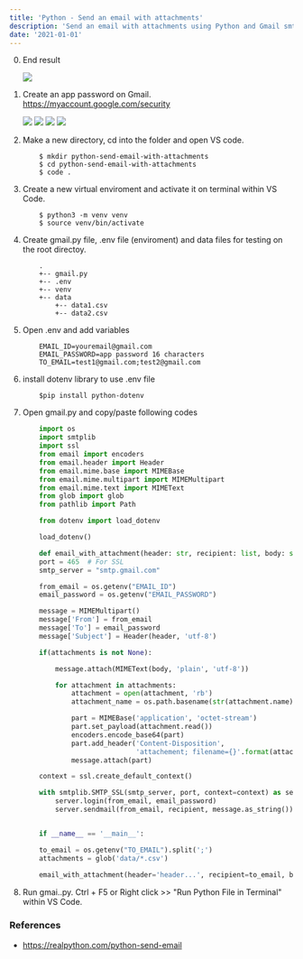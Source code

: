 ```yaml
---
title: 'Python - Send an email with attachments'
description: 'Send an email with attachments using Python and Gmail smtp'
date: '2021-01-01'
---
```


0. End result

    ![](/python-send-an-email-with-attachments/0.jpg?raw=true)

1. Create an app password on Gmail. https://myaccount.google.com/security

    ![](/python-send-an-email-with-attachments/1.jpg?raw=true)
    ![](/python-send-an-email-with-attachments/2.jpg?raw=true)
    ![](/python-send-an-email-with-attachments/3.jpg?raw=true)
    ![](/python-send-an-email-with-attachments/4.jpg?raw=true)

2. Make a new directory, cd into the folder and open VS code.
    ```
        $ mkdir python-send-email-with-attachments
        $ cd python-send-email-with-attachments
        $ code .
    ```

3. Create a new virtual enviroment and activate it on terminal within VS Code.
    ```
        $ python3 -m venv venv
        $ source venv/bin/activate
    ```

4. Create gmail.py file, .env file (enviroment) and data files for testing on the root directoy.
    ```
        .
        +-- gmail.py
        +-- .env
        +-- venv
        +-- data
            +-- data1.csv
            +-- data2.csv
    ```

5. Open .env and add variables
    ```
        EMAIL_ID=youremail@gmail.com
        EMAIL_PASSWORD=app password 16 characters
        TO_EMAIL=test1@gmail.com;test2@gmail.com
    ```

6. install dotenv library to use .env file
    ```
        $pip install python-dotenv
    ```

7. Open gmail.py and copy/paste following codes
    ```python
        import os
        import smtplib
        import ssl
        from email import encoders
        from email.header import Header
        from email.mime.base import MIMEBase
        from email.mime.multipart import MIMEMultipart
        from email.mime.text import MIMEText
        from glob import glob
        from pathlib import Path

        from dotenv import load_dotenv

        load_dotenv()

        def email_with_attachment(header: str, recipient: list, body: str, attachments: list) -> None:
        port = 465  # For SSL
        smtp_server = "smtp.gmail.com"

        from_email = os.getenv("EMAIL_ID")
        email_password = os.getenv("EMAIL_PASSWORD")

        message = MIMEMultipart()
        message['From'] = from_email
        message['To'] = email_password
        message['Subject'] = Header(header, 'utf-8')

        if(attachments is not None):

            message.attach(MIMEText(body, 'plain', 'utf-8'))

            for attachment in attachments:
                attachment = open(attachment, 'rb')
                attachment_name = os.path.basename(str(attachment.name))

                part = MIMEBase('application', 'octet-stream')
                part.set_payload(attachment.read())
                encoders.encode_base64(part)
                part.add_header('Content-Disposition',
                                'attachement; filename={}'.format(attachment_name))
                message.attach(part)

        context = ssl.create_default_context()

        with smtplib.SMTP_SSL(smtp_server, port, context=context) as server:
            server.login(from_email, email_password)
            server.sendmail(from_email, recipient, message.as_string())


        if __name__ == '__main__':

        to_email = os.getenv("TO_EMAIL").split(';')
        attachments = glob('data/*.csv')
        
        email_with_attachment(header='header...', recipient=to_email, body='body...', attachments=attachments)
    ```

8. Run gmai..py. Ctrl + F5 or Right click >> "Run Python File in Terminal"  within VS Code.

### References
- https://realpython.com/python-send-email

